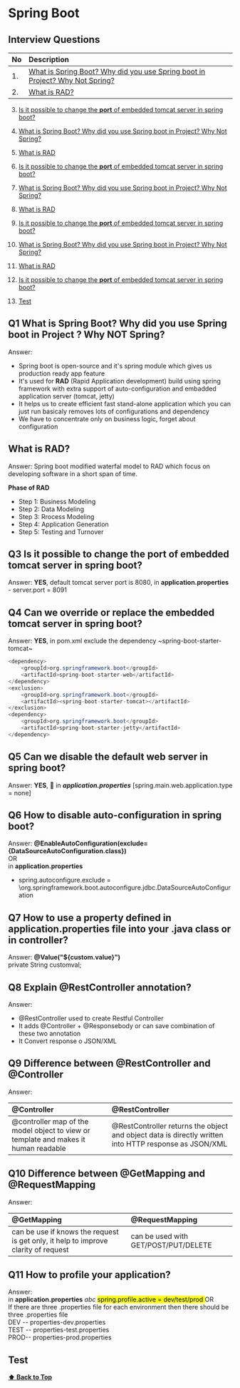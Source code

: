 # Spring Boot

## Interview Questions

No | Description
:-- | :-- |
1. | [What is Spring Boot? Why did you use Spring boot in Project? Why Not Spring?](#Q1-What-is-Spring-Boot?-Why-did-you-use-Spring-boot-in-Project?-Why-NOT-Spring) |
2. | [What is RAD?](#What-is-RAD) |
3. [Is it possible to change the **port** of embedded tomcat server in spring boot?](#Q3-Is-it-possible-to-change-the-**port**-of-embedded-tomcat-server-in-spring-boot?)
1. [What is Spring Boot? Why did you use Spring boot in Project? Why Not Spring?](#Q1-What-is-Spring-Boot?-Why-did-you-use-Spring-boot-in-Project?-Why-NOT-Spring?)
2. [What is RAD](#Q2-What-is-RAD?)
3. [Is it possible to change the **port** of embedded tomcat server in spring boot?](#Q3-Is-it-possible-to-change-the-**port**-of-embedded-tomcat-server-in-spring-boot?)

1. [What is Spring Boot? Why did you use Spring boot in Project? Why Not Spring?](#Q1-What-is-Spring-Boot?-Why-did-you-use-Spring-boot-in-Project?-Why-NOT-Spring?)
2. [What is RAD](#Q2-What-is-RAD?)
3. [Is it possible to change the **port** of embedded tomcat server in spring boot?](#Q3-Is-it-possible-to-change-the-**port**-of-embedded-tomcat-server-in-spring-boot?)

1. [What is Spring Boot? Why did you use Spring boot in Project? Why Not Spring?](#Q1-What-is-Spring-Boot?-Why-did-you-use-Spring-boot-in-Project?-Why-NOT-Spring?)
2. [What is RAD](#Q2-What-is-RAD?)
3. [Is it possible to change the **port** of embedded tomcat server in spring boot?](#Q3-Is-it-possible-to-change-the-**port**-of-embedded-tomcat-server-in-spring-boot?)


3. [Test](#test)


## Q1 What is Spring Boot? Why did you use Spring boot in Project ? Why NOT Spring?

Answer:
* Spring boot is open-source and it's spring module which gives us production ready app feature  
* It's used for **RAD** (Rapid Application development) build using spring framework with extra support of auto-configuration and embadded application server (tomcat, jetty)  
* It helps us to create efficient fast stand-alone application which you can just run basicaly removes lots of configurations and dependency    
* We have to concentrate only on business logic, forget about configuration


## What is RAD?
Answer: Spring boot modified waterfal model to RAD which focus on developing software in a short span of time.

**Phase of RAD**
* Step 1: Business Modeling
* Step 2: Data Modeling
* Step 3: Rrocess Modeling
* Step 4: Application Generation
* Step 5: Testing and Turnover

## Q3 Is it possible to change the **port** of embedded tomcat server in spring boot?
Answer: **YES**, default tomcat server port is 8080,
in **application.properties** - server.port = 8091

## Q4 Can we override or replace the embedded **tomcat server** in spring boot?
Answer: **YES**,
in pom.xml exclude the dependency ~spring-boot-starter-tomcat~
```java
<dependency>
	<groupId>org.springframework.boot</groupId>
	<artifactId>spring-boot-starter-web</artifactId>
</dependency>
<exclusion>
	<groupId>org.springframework.boot</groupId>
	<artifactId><spring-boot-starter-tomcat></artifactId>
</exclusion>
<dependency>
	<groupId>org.springframework.boot</groupId>
	<artifactId>spring-boot-starter-jetty</artifactId>
</dependency>
```

## Q5 Can we disable the default **web server** in spring boot?
Answer: **YES**, 
📌 in ***application.properties*** [spring.main.web.application.type = none]

## Q6 How to disable auto-configuration in spring boot?
Answer: 
**@EnableAutoConfiguration(exclude={DataSourceAutoConfiguration.class})**  
OR  
in **application.properties** 
- spring.autoconfigure.exclude = \org.springframework.boot.autoconfigure.jdbc.DataSourceAutoConfiguration

## Q7 How to use a property defined in application.properties file into your .java class or in controller?
Answer: 
**@Value("${custom.value}")**  
private String customval;

## Q8 Explain @RestController annotation?
Answer: 
- @RestController used to create Restful Controller 
- It adds @Controller + @Responsebody or can save combination of these two annotation
- It Convert response o JSON/XML

## Q9 Difference between @RestController and @Controller
Answer:  

@Controller | @RestController
:-- | :-- |
@controller map of the model object to view or template and makes it human readable | @RestController returns the object and object data is directly written into HTTP response as JSON/XML  

## Q10 Difference between @GetMapping and @RequestMapping
Answer:  

@GetMapping | @RequestMapping
:-- | :-- |
can be use if knows the request is get only, it help to improve clarity of request | can be used with GET/POST/PUT/DELETE  

## Q11 How to profile your application?
Answer:  
in **application.properties** 
_abc_ 
<mark> spring.profile.active = dev/test/prod  </mark>
OR  
If there are three .properties file for each environment then there should be three .properties file    
DEV -- properties-dev.properties  
TEST -- properties-test.properties  
PROD-- properties-prod.properties  

## Test 

**[⬆ Back to Top](#Spring-Boot)**
